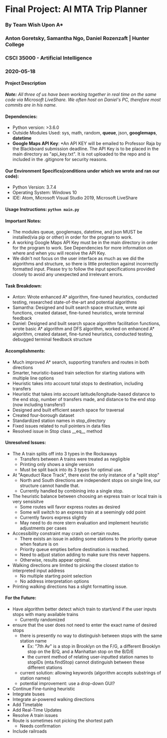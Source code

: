 # Final Project: AI MTA Trip Planner
### By Team Wish Upon A*
### Anton Goretsky, Samantha Ngo, Daniel Rozenzaft | Hunter College
### CSCI 35000 - Artificial Intelligence 
### 2020-05-18

#### Project Description



_**Note:** All three of us have been working together in real time on the same code via Microsoft LiveShare. We often host on Daniel's PC, therefore most commits are in his name._

#### Dependencies:
- Python version: >3.6.0
- Outside Modules Used: sys, math, random, **queue**, json, **googlemaps**, **datetime**
- **Google Maps API Key**: *An API KEY will be emailed to Professor Raja by the Blackboard submission deadline. The API Key is to be placed in the main directory as "api_key.txt". It is not uploaded to the repo and is included in the .gitignore for security reasons.

#### Our Environment Specifics(conditions under which we wrote and ran our code):
- Python Version: 3.7.4
- Operating System: Windows 10
- IDE: Atom, Microsoft Visual Studio 2019, Microsoft LiveShare

#### Usage Instructions: ```python main.py```

#### Important Notes:
- The modules queue, googlemaps, datetime, and json MUST be installed(via pip or other) in order for the program to work.
- A working Google Maps API Key must be in the main directory in order for the program to work. See Dependencies for more information on where and when you will receive the API Key.
- We didn't not focus on the user interface as much as we did the algorithms and structure, so there is little protection against incorrectly formatted input. Please try to follow the input specifications provided closely to avoid any unexpected and irrelevant errors.

#### Task Breakdown:
- Anton: Wrote enhanced A* algorithm, fine-tuned heuristics, conducted testing, researched state-of-the-art and potential algorithms
- Samantha: Designed and built search space structure, wrote api functions, created dataset, fine-tuned heuristics, wrote terminal feedback
- Daniel: Designed and built search space algorithm facilitation functions, wrote basic A* algorithm and DFS algorithm, worked on enhanced A* algorithm, created dataset, fine-tuned heuristics, conducted testing, debugged terminal feedback structure

#### Accomplishments:
- Much improved A* search, supporting transfers and routes in both directions
- Smarter, heuristic-based train selection for starting stations with multiple line options
- Heuristic takes into account total stops to destination, including transfers
- Heuristic that takes into account latitude/longitude-based distance to the end stop, number of transfers made, and distance to the end stop (now including transfers!)
- Designed and built efficient search space for traversal
- Created four-borough dataset
- Standardized station names in stop_directory 
- Fixed issues related to null pointers in data files
- Resolved issue in Stop class \_\_eq\_\_ method

#### Unresolved Issues:
- The A train splits off into 3 types in the Rockaways
    - Transfers between A trains were treated as negligible
    - Printing only shows a single version
    - Must be split back into its 3 types for optimal use.
- At "Aqeuduct Race Track", there exist the only instance of a "split stop"
    - North and South directions are independent stops on single line, our structure cannot handle that.
    - Currently handled by combining into a single stop.
- The heuristic balance between choosing an express train or local train is very sensisitve
    - Some routes will favor express routes as desired
    - Some will switch to an express train at a seemingly odd point
    - Currently favors express slightly
    - May need to do more stern evaluation and implement heuristic adjustments per cases
- Accessibility constraint may crash on certain routes.
    - There exists an issue in adding some stations to the priority queue when feature is on
    - Priority queue empties before destination is reached.
    - Need to adjust station adding to make sure this never happens.
    - Otherwise, results appear optimal.
- Walking directions are limited to picking the closest station to interpreted input address
    - No multiple starting point selection
    - No address interpretation options
- Printing walking directions has a slight formatting issue.


#### For the Future:
- Have algorithm better detect which train to start/end if the user inputs stops with many available trains
    - Currently randomized
- ensure that the user does not need to enter the exact name of desired stops
    - there is presently no way to distinguish between stops with the same station name
        - Ex: "7th Av" is a stop in Brooklyn on the F/G, a different Brooklyn stop on the B/Q, and a Manhattan stop on the B/D/E
        - the current method of relating user-inputted station names to stopIDs (mta.findStop) cannot distinguish between these different stations
    - current solution: allowing keywords (algorithm accepts substrings of station names)
    - potential improvement: use a drop-down GUI?
- Continue Fine-tuning heuristic
- Integrate buses
- Integrate ai-powered walking directions
- Add Timetable
- Add Real-Time Updates
- Resolve A train issues
- Route is sometimes not picking the shortest path
    - Needs confirmation
 - Include railroads
